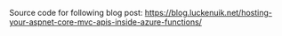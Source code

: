 Source code for following blog post: https://blog.luckenuik.net/hosting-your-aspnet-core-mvc-apis-inside-azure-functions/